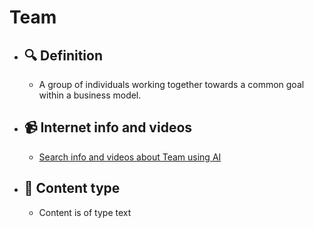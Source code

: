 # Team
- ## 🔍 Definition
  - A group of individuals working together towards a common goal within a business model.
- ## 📹 Internet info and videos
  - [Search info and videos about Team using AI](https://www.perplexity.ai/search?q=videos+about+Team:+A+group+of+individuals+working+together+towards+a+common+goal+within+a+business+model.
)
- ## 📰 Content type 
  - Content is of type text

